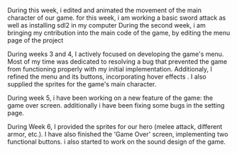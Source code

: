 During this week, i edited and animated the movement of the main character of our game. for this week, i am working a basic sword attack as well as installing sdl2 in my computer
During the second week, i am bringing my cntribution into the main code of the game, by editing the menu page
of the project

During weeks 3 and 4, I actively focused on developing the game's menu. Most of my time was dedicated to resolving a bug that prevented the game from functioning properly with my initial implementation. Additionaly, I refined the menu and its buttons, incorporating hover effects . I also supplied the sprites for the game's main character.

During week 5, i have been working on a new feature of the game: the game over screen. additionally i have been fixing some bugs in the setting page.

During Week 6, I provided the sprites for our hero (melee attack, different armor, etc.). I have also finished the 'Game Over' screen, implementing two functional buttons.
i also started to work on the sound design of the game.


